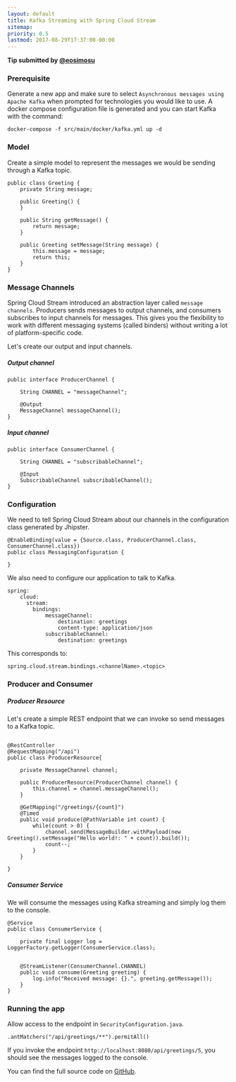 ```yaml
---
layout: default
title: Kafka Streaming with Spring Cloud Stream
sitemap:
priority: 0.5
lastmod: 2017-08-29T17:37:00-00:00
---
```


__Tip submitted by [@eosimosu](https://github.com/eosimosu)__


### Prerequisite

Generate a new app and make sure to select `Asynchronous messages using Apache Kafka` when prompted for technologies you would like to use. A docker compose configuration file is generated and you can start Kafka with the command:

`docker-compose -f src/main/docker/kafka.yml up -d`


### Model

Create a simple model to represent the messages we would be sending through a Kafka topic.

```
public class Greeting {
    private String message;

    public Greeting() {
    }

    public String getMessage() {
        return message;
    }

    public Greeting setMessage(String message) {
        this.message = message;
        return this;
    }
}

```

### Message Channels
Spring Cloud Stream introduced an abstraction layer called `message channels`. Producers sends messages to output channels, and consumers subscribes to input channels for messages.  This gives you the flexibility to work with different messaging systems (called binders) without writing a lot of platform-specific code.

Let's create our output and input channels.

##### Output channel
```
public interface ProducerChannel {

    String CHANNEL = "messageChannel";

    @Output
    MessageChannel messageChannel();
}
```

##### Input channel
```
public interface ConsumerChannel {

    String CHANNEL = "subscribableChannel";

    @Input
    SubscribableChannel subscribableChannel();
}
```


### Configuration 

We need to tell Spring Cloud Stream about our channels in the configuration class generated by Jhipster.
```
@EnableBinding(value = {Source.class, ProducerChannel.class, ConsumerChannel.class})
public class MessagingConfiguration {

}
```

We also need to configure our application to talk to Kafka. 

```
spring:
    cloud:
      stream:
        bindings:
            messageChannel:
                destination: greetings
                content-type: application/json
            subscribableChannel:
                destination: greetings

```

This corresponds to:

`spring.cloud.stream.bindings.<channelName>.<topic>`


### Producer and Consumer

##### Producer Resource
Let's create a simple REST endpoint that we can invoke so send messages to a Kafka topic.

```

@RestController
@RequestMapping("/api")
public class ProducerResource{

    private MessageChannel channel;

    public ProducerResource(ProducerChannel channel) {
        this.channel = channel.messageChannel();
    }

    @GetMapping("/greetings/{count}")
    @Timed
    public void produce(@PathVariable int count) {
        while(count > 0) {
            channel.send(MessageBuilder.withPayload(new Greeting().setMessage("Hello world!: " + count)).build());
            count--;
        }
    }

}
```

##### Consumer Service
We will consume the messages using Kafka streaming and simply log them to the console.

```
@Service
public class ConsumerService {

    private final Logger log = LoggerFactory.getLogger(ConsumerService.class);


    @StreamListener(ConsumerChannel.CHANNEL)
    public void consume(Greeting greeting) {
        log.info("Received message: {}.", greeting.getMessage());
    }
}

```

### Running the app

Allow access to the endpoint in `SecurityConfiguration.java`.

`.antMatchers("/api/greetings/**").permitAll()`

If you invoke the endpoint `http://localhost:8080/api/greetings/5`, you should see the messages logged to the console.

You can find the full source code on [GitHub][6].


[6]: https://github.com/eosimosu/jhipster-kafka

